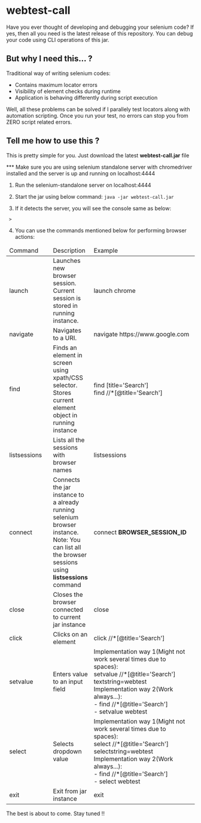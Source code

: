 # webtest-call

Have you ever thought of developing and debugging your selenium code?
If yes, then all you need is the latest release of this repository.
You can debug your code using CLI operations of this jar.

## But why I need this... ?
Traditional way of writing selenium codes:
- Contains maximum locator errors
- Visibility of element checks during runtime
- Application is behaving differently during script execution

Well, all these problems can be solved if I parallely test 
locators along with automation scripting. Once you run your test, no errors
can stop you from ZERO script related errors.

## Tell me how to use this ?
This is pretty simple for you. Just download the latest <b>webtest-call.jar</b> file

*** Make sure you are using selenium standalone server with chromedriver
installed and the server is up and running on localhost:4444

1. Run the selenium-standalone server on localhost:4444
2. Start the jar using below command:
`java -jar webtest-call.jar`
   
3. If it detects the server, you will see the console same as below:

```
 > 
```
4. You can use the commands mentioned below for performing browser actions:
<table style="width:100%">
    <thead>
        <tr>
            <td style="width:25%">Command</td>
            <td style="width:10%">Description</td>
            <td style="width:75%">Example</td>
        </tr>
    </thead>
    <tbody>
        <tr>
            <td style="width:25%">launch</td>
            <td style="width:10%">Launches new browser session. Current session is stored in running instance.</td>
            <td style="width:75%">launch chrome</td>
        </tr>
        <tr>
            <td style="width:25%">navigate</td>
            <td style="width:10%">Navigates to a URI.</td>
            <td style="width:75%">navigate https://www.google.com</td>
        </tr>
        <tr>
            <td style="width:25%">find</td>
            <td style="width:10%">Finds an element in screen using xpath/CSS selector. Stores current element object in running instance</td>
            <td style="width:75%">find [title='Search']<br>find //*[@title='Search']</td>
        </tr>
        <tr>
            <td style="width:25%">listsessions</td>
            <td style="width:10%">Lists all the sessions with browser names</td>
            <td style="width:75%">listsessions</td>
        </tr>
        <tr>
            <td style="width:25%">connect</td>
            <td style="width:10%">Connects the jar instance to a already running selenium browser instance.<br>Note: You can list all the browser
            sessions using <b>listsessions</b> command</td>
            <td style="width:75%">connect <b>BROWSER_SESSION_ID</b></td>
        </tr>
        <tr>
            <td style="width:25%">close</td>
            <td style="width:10%">Closes the browser connected to current jar instance</td>
            <td style="width:75%">close</td>
        </tr>
        <tr>
            <td style="width:25%">click</td>
            <td style="width:10%">Clicks on an element</td>
            <td style="width:75%">click //*[@title='Search']</td>
        </tr>
        <tr>
            <td style="width:25%">setvalue</td>
            <td style="width:10%">Enters value to an input field</td>
            <td style="width:75%">Implementation way 1(Might not work several times due to spaces):<br>
                setvalue //*[@title='Search'] textstring=webtest<br>
                Implementation way 2(Work always...):<br>
                - find //*[@title='Search']<br>
                - setvalue webtest
            </td>
        </tr>
        <tr>
            <td style="width:25%">select</td>
            <td style="width:10%">Selects dropdown value</td>
            <td style="width:75%">Implementation way 1(Might not work several times due to spaces):<br>
                select //*[@title='Search'] selectstring=webtest<br>
                Implementation way 2(Work always...):<br>
                - find //*[@title='Search']<br>
                - select webtest
            </td>
        </tr>
        <tr>
            <td style="width:25%">exit</td>
            <td style="width:10%">Exit from jar instance</td>
            <td style="width:75%">exit</td>
        </tr>
    </tbody>
</table>

The best is about to come. Stay tuned !!